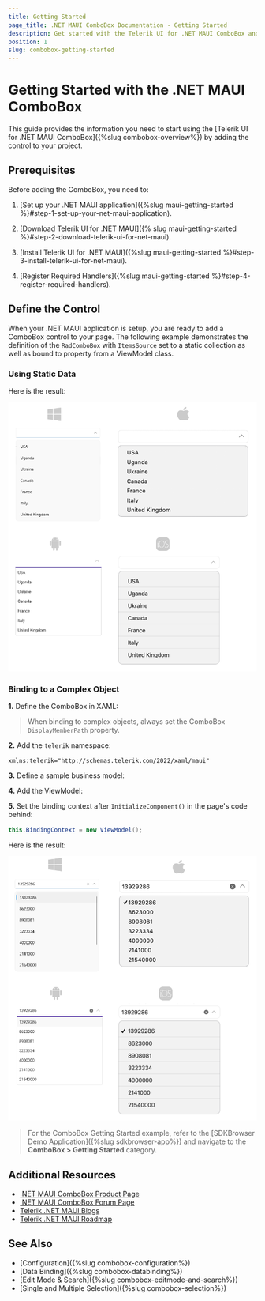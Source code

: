 ```yaml
---
title: Getting Started
page_title: .NET MAUI ComboBox Documentation - Getting Started
description: Get started with the Telerik UI for .NET MAUI ComboBox and add the control to your .NET MAUI project.
position: 1
slug: combobox-getting-started
---
```


# Getting Started with the .NET MAUI ComboBox

This guide provides the information you need to start using the [Telerik UI for .NET MAUI ComboBox]({%slug combobox-overview%}) by adding the control to your project.

## Prerequisites

Before adding the ComboBox, you need to:

1. [Set up your .NET MAUI application]({%slug maui-getting-started %}#step-1-set-up-your-net-maui-application).

1. [Download Telerik UI for .NET MAUI]({% slug maui-getting-started %}#step-2-download-telerik-ui-for-net-maui).

1. [Install Telerik UI for .NET MAUI]({%slug maui-getting-started %}#step-3-install-telerik-ui-for-net-maui).

1. [Register Required Handlers]({%slug maui-getting-started %}#step-4-register-required-handlers).

## Define the Control

When your .NET MAUI application is setup, you are ready to add a ComboBox control to your page. The following example demonstrates the definition of the `RadComboBox` with `ItemsSource` set to a static collection as well as bound to property from a ViewModel class.

### Using Static Data

<snippet id='combobox-getting-started-static-items-xaml'/>

Here is the result:

![.NET MAUI ComboBox Getting Started](images/combobox-getting-started.png)

### Binding to a Complex Object

**1.** Define the ComboBox in XAML:

<snippet id='combobox-getting-started-complex-object-xaml'/>

> When binding to complex objects, always set the ComboBox `DisplayMemberPath` property.

**2.** Add the `telerik` namespace:

 ```XAML
xmlns:telerik="http://schemas.telerik.com/2022/xaml/maui"
 ```

**3.** Define a sample business model:

<snippet id='combobox-city-businessmodel'/>

**4.** Add the ViewModel:

<snippet id='combobox-cities-viewmodel'/>

**5.** Set the binding context after `InitializeComponent()` in the page's code behind:

```C#
this.BindingContext = new ViewModel();
```

Here is the result:

![ComboBox Binding](images/combobox-getting-started-complex-data.png)

> For the ComboBox Getting Started example, refer to the [SDKBrowser Demo Application]({%slug sdkbrowser-app%}) and navigate to the **ComboBox > Getting Started** category.

## Additional Resources

- [.NET MAUI ComboBox Product Page](https://www.telerik.com/maui-ui/checkbox)
- [.NET MAUI ComboBox Forum Page](https://www.telerik.com/forums/maui?tagId=1937)
- [Telerik .NET MAUI Blogs](https://www.telerik.com/blogs/mobile-net-maui)
- [Telerik .NET MAUI Roadmap](https://www.telerik.com/support/whats-new/maui-ui/roadmap)

## See Also

- [Configuration]({%slug combobox-configuration%})
- [Data Binding]({%slug combobox-databinding%})
- [Edit Mode & Search]({%slug combobox-editmode-and-search%}) 
- [Single and Multiple Selection]({%slug combobox-selection%})
